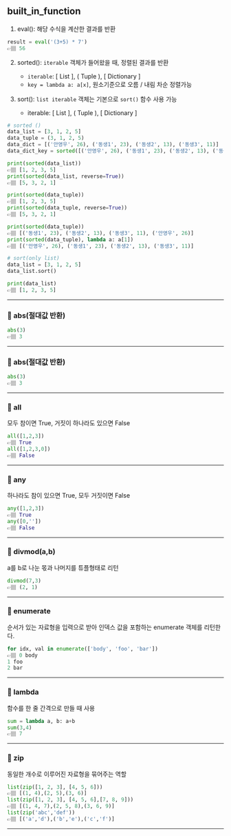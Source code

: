 ## built_in_function

1. eval(): 해당 수식을 계산한 결과를 반환
```python
result = eval('(3+5) * 7')
👉🏽 56
```

2. sorted(): `iterable` 객체가 들어왔을 때, 정렬된 결과를 반환
   * `iterable`: [ List ], ( Tuple ), [ Dictionary ]
   * `key = lambda a: a[x]`, 원소기준으로 오름 / 내림 차순 정렬가능

3. sort(): `list iterable` 객체는 기본으로 `sort()` 함수 사용 가능
   * iterable: [ List ], ( Tuple ), [ Dictionary ]


```python
# sorted ()
data_list = [3, 1, 2, 5]
data_tuple = (3, 1, 2, 5)
data_dict = [('안영우', 26), ('동생1', 23), ('동생2', 13), ('동생3', 11)]
data_dict_key = sorted([('안영우', 26), ('동생1', 23), ('동생2', 13), ('동생3', 11)], key = lambda x: x[1], reverse=True)

print(sorted(data_list))
👉🏽 [1, 2, 3, 5]
print(sorted(data_list, reverse=True))
👉🏽 [5, 3, 2, 1]

print(sorted(data_tuple))
👉🏽 [1, 2, 3, 5]
print(sorted(data_tuple, reverse=True))
👉🏽 [5, 3, 2, 1]

print(sorted(data_tuple))
👉🏽 [('동생1', 23), ('동생2', 13), ('동생3', 11), ('안영우', 26)]
print(sorted(data_tuple), lambda a: a[1])
👉🏽 [('안영우', 26), ('동생1', 23), ('동생2', 13), ('동생3', 11)]

# sort(only list)
data_list = [3, 1, 2, 5]
data_list.sort()

print(data_list)
👉🏽 [1, 2, 3, 5]
```

---

### 📍 abs(절대값 반환)
```python
abs(3)
👉🏽 3
```

---
### 📍 abs(절대값 반환)
```python
abs(3)
👉🏽 3
```
---

### 📍 all
모두 참이면 True, 거짓이 하나라도 있으면 False
```python
all([1,2,3])
👉🏽 True
all([1,2,3,0])
👉🏽 False
```
---

### 📍 any
하나라도 참이 있으면 True, 모두 거짓이면 False
```python
any([1,2,3])
👉🏽 True
any([0,''])
👉🏽 False
```
---

### 📍 divmod(a,b)
a를 b로 나눈 몫과 나머지를 튜플형태로 리턴
```python
divmod(7,3)
👉🏽 (2, 1)
```
---

### 📍 enumerate
순서가 있는 자료형을 입력으로 받아 인덱스 값을 포함하는 enumerate 객체를 리턴한다.
```python
for idx, val in enumerate(['body', 'foo', 'bar'])
👉🏽 0 body
1 foo
2 bar
```
---

### 📍 lambda
함수를 한 줄 간격으로 만들 때 사용
```python
sum = lambda a, b: a+b
sum(3,4)
👉🏽 7
```
---

### 📍 zip
동일한 개수로 이루어진 자료형을 묶어주는 역할
```python
list(zip([1, 2, 3], [4, 5, 6]))
👉🏽 [(1, 4),(2, 5),(3, 6)]
list(zip([1, 2, 3], [4, 5, 6],[7, 8, 9]))
👉🏽 [(1, 4, 7),(2, 5, 8),(3, 6, 9)]
list(zip('abc','def'))
👉🏽 [('a','d'),('b','e'),('c','f')]
```
---